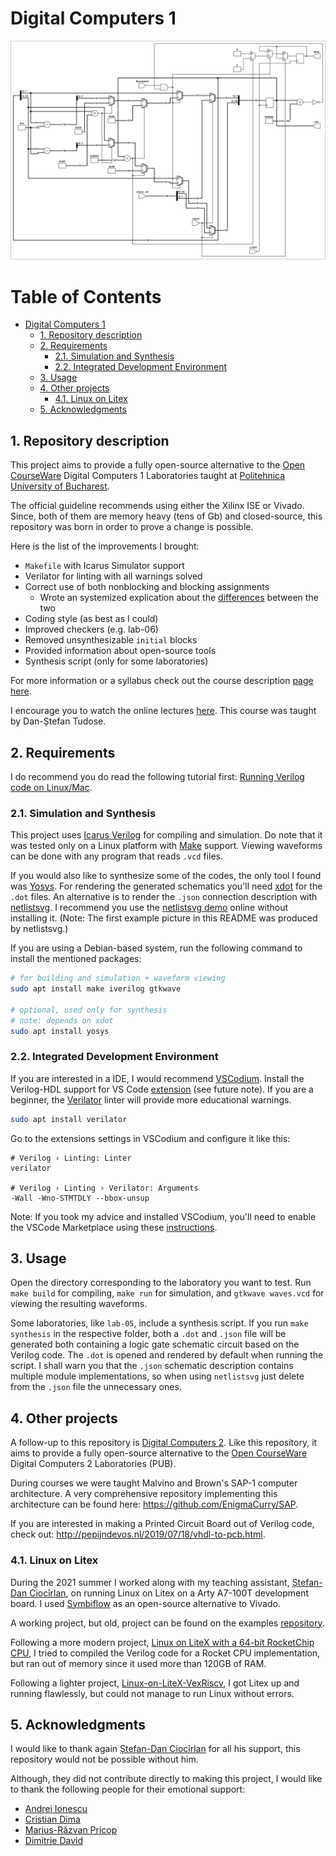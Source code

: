# Digital Computers 1

![sch](lab-05/counter.svg "Laboratory 5, counter module, synthesized and rendered")

Table of Contents
=================

* [Digital Computers 1](#digital-computers-1)
   * [1. Repository description](#1-repository-description)
   * [2. Requirements](#2-requirements)
      * [2.1. Simulation and Synthesis](#21-simulation-and-synthesis)
      * [2.2. Integrated Development Environment](#22-integrated-development-environment)
   * [3. Usage](#3-usage)
   * [4. Other projects](#4-other-projects)
      * [4.1. Linux on Litex](#41-linux-on-litex)
   * [5. Acknowledgments](#5-acknowledgments)

## 1. Repository description

This project aims to provide a fully open-source alternative to the
[Open CourseWare](https://ocw.cs.pub.ro/courses/cn1) Digital Computers 1
Laboratories taught at [Politehnica University of Bucharest](upb.ro).

The official guideline recommends using either the Xilinx ISE or Vivado. Since,
both of them are memory heavy (tens of Gb) and closed-source, this repository
was born in order to prove a change is possible.

Here is the list of the improvements I brought:

- `Makefile` with Icarus Simulator support
- Verilator for linting with all warnings solved
- Correct use of both nonblocking and blocking assignments
    - Wrote an systemized explication about the
    [differences](resources/non-blocking) between the two
- Coding style (as best as I could)
- Improved checkers (e.g. lab-06)
- Removed unsynthesizable `initial` blocks
- Provided information about open-source tools
- Synthesis script (only for some laboratories)

For more information or a syllabus check out the course description
[page here](https://cs.pub.ro/index.php/education/courses/59-under/an2under/116-digital-computers-1).

I encourage you to watch the online lectures
[here](https://www.youtube.com/watch?v=Tr0AdbBRbuk&list=PLwhXkdjzBNZ90g0O0HGMpPg20STiba9Gg).
This course was taught by Dan-Ștefan Tudose.

## 2. Requirements

I do recommend you do read the following tutorial first:
[Running Verilog code on Linux/Mac](https://medium.com/macoclock/running-verilog-code-on-linux-mac-3b06ddcccc55).

### 2.1. Simulation and Synthesis

This project uses [Icarus Verilog](http://iverilog.icarus.com/) for compiling
and simulation. Do note that it was tested only on a Linux platform with
[Make](https://www.gnu.org/software/make/) support. Viewing waveforms can be
done with any program that reads `.vcd` files.

If you would also like to synthesize some of the codes, the only tool I found
was [Yosys](http://www.clifford.at/yosys/). For rendering the generated
schematics you'll need [xdot](https://github.com/jrfonseca/xdot.py) for the
`.dot` files. An alternative is to render the `.json` connection description
with [netlistsvg](https://github.com/nturley/netlistsvg). I recommend you use
the [netlistsvg demo](https://neilturley.dev/netlistsvg/) online without
installing it. (Note: The first example picture in this README was produced by
netlistsvg.)

If you are using a Debian-based system, run the following command to install
the mentioned packages:

```bash
# for building and simulation + waveform viewing
sudo apt install make iverilog gtkwave

# optional, used only for synthesis
# note: depends on xdot
sudo apt install yosys
```

### 2.2. Integrated Development Environment

If you are interested in a IDE, I would recommend
[VSCodium](https://vscodium.com/). Install the Verilog-HDL support for VS Code
[extension](https://github.com/mshr-h/vscode-verilog-hdl-support) (see future
note).
If you are a beginner, the [Verilator](https://www.veripool.org/verilator/) 
linter will provide more educational warnings.

```bash
sudo apt install verilator
```

Go to the extensions settings in VSCodium and configure it like this:

```
# Verilog › Linting: Linter
verilator

# Verilog › Linting › Verilator: Arguments
-Wall -Wno-STMTDLY --bbox-unsup
```

Note: If you took my advice and installed VSCodium, you'll need to enable the VSCode
Marketplace using these
[instructions](https://github.com/VSCodium/vscodium/blob/master/DOCS.md#extensions-marketplace).

## 3. Usage

Open the directory corresponding to the laboratory you want to test. Run
`make build` for compiling, `make run` for simulation, and `gtkwave waves.vcd`
for viewing the resulting waveforms.

Some laboratories, like `lab-05`, include a synthesis script. If
you run `make synthesis` in the respective folder, both a `.dot` and `.json`
file will be generated both containing a logic gate schematic circuit based on
the Verilog code. The `.dot` is opened and rendered by default when running the
script. I shall warn you that the `.json` schematic description contains
multiple module implementations, so when using `netlistsvg` just delete from
the `.json` file the unnecessary ones.

## 4. Other projects

A follow-up to this repository is
[Digital Computers 2](https://github.com/mateibarbu19/digital-computers-2).
Like this repository, it aims to provide a fully open-source alternative to the
[Open CourseWare](https://ocw.cs.pub.ro/courses/cn2) Digital Computers 2
Laboratories (PUB).

During courses we were taught Malvino and Brown's SAP-1 computer architecture.
A very comprehensive repository implementing this architecture can be found
here: <https://github.com/EnigmaCurry/SAP>.

If you are interested in making a Printed Circuit Board out of Verilog code,
check out: <http://pepijndevos.nl/2019/07/18/vhdl-to-pcb.html>.

### 4.1. Linux on Litex

During the 2021 summer I worked along with my teaching assistant, 
[Ștefan-Dan Ciocîrlan](https://github.com/sdcioc), on running Linux on Litex
on a Arty A7-100T development board. I used
[Symbiflow](https://symbiflow.github.io/) as an open-source alternative to
Vivado.

A working project, but old, project can be found on the examples
[repository](https://github.com/SymbiFlow/symbiflow-examples/tree/master/xc7/linux_litex_demo).

Following a more modern project,
[Linux on LiteX with a 64-bit RocketChip CPU](https://github.com/litex-hub/linux-on-litex-rocket),
I tried to compiled the Verilog code for a Rocket CPU implementation, but ran
out of memory since it used more than 120GB of RAM.

Following a lighter project,
[Linux-on-LiteX-VexRiscv](https://github.com/litex-hub/linux-on-litex-vexriscv),
I got Litex up and running flawlessly, but could not manage to run Linux
without errors.

## 5. Acknowledgments

I would like to thank again [Ștefan-Dan Ciocîrlan](https://github.com/sdcioc)
for all his support, this repository would not be possible without him.

Although, they did not contribute directly to making this project, I would like
to thank the following people for their emotional support:

- [Andrei Ionescu](https://github.com/Andrei-Info)
- [Cristian Dima](https://github.com/Cartofie)
- [Marius-Răzvan Pricop](https://github.com/RazorBest)
- [Dimitrie David](https://github.com/dimitriedavid/)
